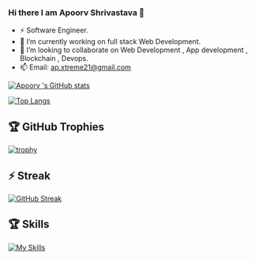 ### Hi there I am Apoorv Shrivastava 👋

<!--
**apoorv-x12/apoorv-x12** is a ✨ _special_ ✨ repository because its `README.md` (this file) appears on your GitHub profile.

Here are some ideas to get you started:
- 📫 How to reach me: ...
- 😄 Pronouns: ...
- ⚡ Fun fact: ...
- 💬 Ask me about WebDev. 

-->
- ⚡ Software Engineer.
- 🔭 I’m currently working on full stack Web Development.
- 👯 I’m looking to collaborate on Web Development , App development , Blockchain , Devops.
- 📫 Email: ap.xtreme21@gmail.com

[![Apoorv 's GitHub stats](https://github-readme-stats.vercel.app/api?username=apoorv-x12&theme=cobalt)](https://github.com/anuraghazra/github-readme-stats)


[![Top Langs](https://github-readme-stats.vercel.app/api/top-langs/?username=apoorv-x12&layout=compact&langs_count=8&theme=dracula)](https://github.com/anuraghazra/github-readme-stats)

## 🏆 GitHub Trophies
[![trophy](https://github-profile-trophy.vercel.app/?username=apoorv-x12&theme=onedark)](https://github.com/ryo-ma/github-profile-trophy)

## ⚡ Streak
[![GitHub Streak](https://streak-stats.demolab.com/?user=apoorv-x12&theme=dark)](https://git.io/streak-stats)

## 🏆 Skills
[![My Skills](https://skillicons.dev/icons?i=python,javascript,node,sql,mongodb,cpp,aws,react,flutter)](https://skillicons.dev)
